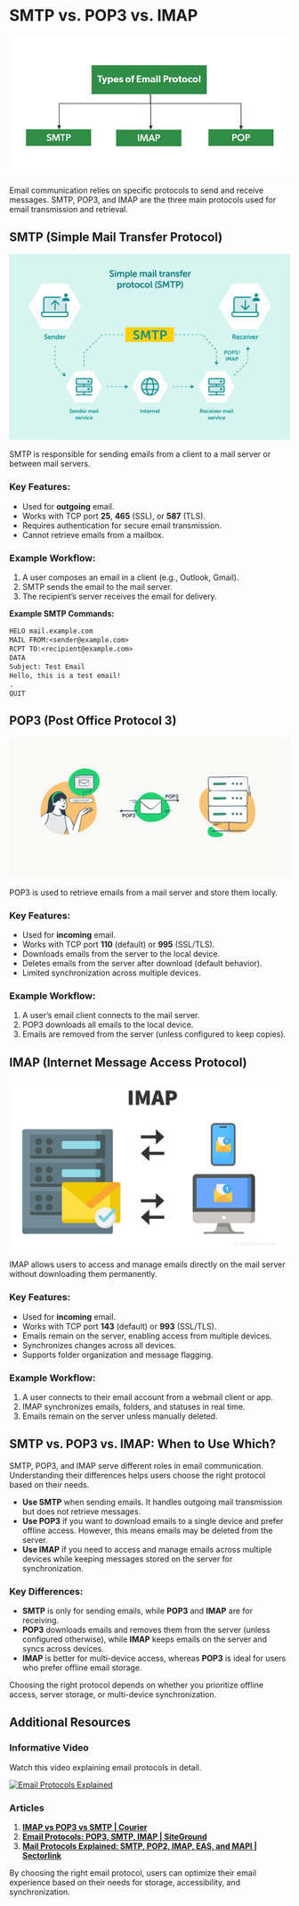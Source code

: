 # SMTP vs. POP3 vs. IMAP

![picture 0](../../images/fdfa8ca7d467938a4f03a260444b6ccdd6748ed3efe208c9cfe627ceaa3fa20b.png)  

Email communication relies on specific protocols to send and receive messages. SMTP, POP3, and IMAP are the three main protocols used for email transmission and retrieval.

## **SMTP (Simple Mail Transfer Protocol)**

![picture 1](../../images/384529e5a8d56871572c364859f161e889938adf81ea4695426204323fbcf2fe.png)  

SMTP is responsible for sending emails from a client to a mail server or between mail servers.

### **Key Features:**
- Used for **outgoing** email.
- Works with TCP port **25**, **465** (SSL), or **587** (TLS).
- Requires authentication for secure email transmission.
- Cannot retrieve emails from a mailbox.

### **Example Workflow:**
1. A user composes an email in a client (e.g., Outlook, Gmail).
2. SMTP sends the email to the mail server.
3. The recipient’s server receives the email for delivery.

**Example SMTP Commands:**
```plaintext
HELO mail.example.com
MAIL FROM:<sender@example.com>
RCPT TO:<recipient@example.com>
DATA
Subject: Test Email
Hello, this is a test email!
.
QUIT
```

## **POP3 (Post Office Protocol 3)**

![picture 2](../../images/fbff4873199de3d13cfc51e9b0e34b034c8e3ff0fadf4bb2cebb801dfdf02942.png)  

POP3 is used to retrieve emails from a mail server and store them locally.

### **Key Features:**
- Used for **incoming** email.
- Works with TCP port **110** (default) or **995** (SSL/TLS).
- Downloads emails from the server to the local device.
- Deletes emails from the server after download (default behavior).
- Limited synchronization across multiple devices.

### **Example Workflow:**
1. A user’s email client connects to the mail server.
2. POP3 downloads all emails to the local device.
3. Emails are removed from the server (unless configured to keep copies).

## **IMAP (Internet Message Access Protocol)**

![picture 3](../../images/9bc2650f6e390006660d22e8ede2a520dd52f91b03f61aae01e8bd9563cb1224.png)  

IMAP allows users to access and manage emails directly on the mail server without downloading them permanently.

### **Key Features:**
- Used for **incoming** email.
- Works with TCP port **143** (default) or **993** (SSL/TLS).
- Emails remain on the server, enabling access from multiple devices.
- Synchronizes changes across all devices.
- Supports folder organization and message flagging.

### **Example Workflow:**
1. A user connects to their email account from a webmail client or app.
2. IMAP synchronizes emails, folders, and statuses in real time.
3. Emails remain on the server unless manually deleted.

## **SMTP vs. POP3 vs. IMAP: When to Use Which?**

SMTP, POP3, and IMAP serve different roles in email communication. Understanding their differences helps users choose the right protocol based on their needs.

- **Use SMTP** when sending emails. It handles outgoing mail transmission but does not retrieve messages.
- **Use POP3** if you want to download emails to a single device and prefer offline access. However, this means emails may be deleted from the server.
- **Use IMAP** if you need to access and manage emails across multiple devices while keeping messages stored on the server for synchronization.

### **Key Differences:**
- **SMTP** is only for sending emails, while **POP3** and **IMAP** are for receiving.
- **POP3** downloads emails and removes them from the server (unless configured otherwise), while **IMAP** keeps emails on the server and syncs across devices.
- **IMAP** is better for multi-device access, whereas **POP3** is ideal for users who prefer offline email storage.

Choosing the right protocol depends on whether you prioritize offline access, server storage, or multi-device synchronization.

## **Additional Resources**

### Informative Video

Watch this video explaining email protocols in detail.

[![Email Protocols Explained](https://img.youtube.com/vi/IMLFrYqI-oQ/0.jpg)](https://www.youtube.com/watch?v=IMLFrYqI-oQ)

### Articles

1. **[IMAP vs POP3 vs SMTP | Courier](https://www.courier.com/guides/imap-vs-pop3-vs-smtp)**  
2. **[Email Protocols: POP3, SMTP, IMAP | SiteGround](https://au.siteground.com/tutorials/email/protocols-pop3-smtp-imap/)**  
3. **[Mail Protocols Explained: SMTP, POP2, IMAP, EAS, and MAPI | Sectorlink](https://www.sectorlink.com/article/mail-protocols-explained-smtp-pop2-imap-eas-and-mapi)**  
   
By choosing the right email protocol, users can optimize their email experience based on their needs for storage, accessibility, and synchronization.
